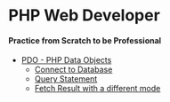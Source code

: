 # PHP Web Developer
#### Practice from Scratch to be Professional

* [PDO - PHP Data Objects](http://php.net/manual/fr/book.pdo.php)
    * [Connect to Database](PDO/intro.php)
    * [Query Statement](PDO/query.php)
    * [Fetch Result with a different mode](PDO/fetch_mode.php)
